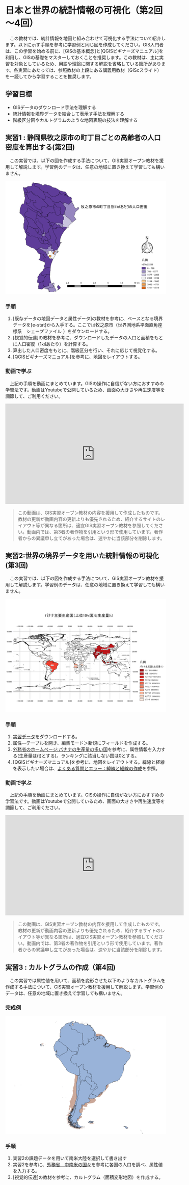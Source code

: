 # 日本と世界の統計情報の可視化（第2回～4回）
　この教材では、統計情報を地図と組み合わせて可視化する手法について紹介します。以下に示す手順を参考に学習例と同じ図を作成してください。GIS入門者は、この学習を始める前に、[GISの基本概念]と[QGISビギナーズマニュアル]を利用し、GISの基礎をマスターしておくことを推奨します。この教材は、主に実習を対象としているため、用語や理論に関する解説を省略している箇所があります。各実習にあたっては、参照教材の上段にある講義用教材（GIScスライド）を一読してから学習することを推奨します。

## 学習目標
- GISデータのダウンロード手法を理解する
- 統計情報を境界データを結合して表示す手法を理解する
- 階級区分図やカルトグラムのような地図表現の技法を理解する

## 実習1 : 静岡県牧之原市の町丁目ごとの高齢者の人口密度を算出する(第2回)
　この実習では、以下の図を作成する手法について、GIS実習オープン教材を援用して解説します。学習例のデータは、任意の地域に置き換えて学習しても構いません。

![統計](./img/toukei.png)

### 手順
1. [既存データの地図データと属性データ]の教材を参考に、ベースとなる境界データを[e-stat]から入手する。ここでは牧之原市（世界測地系平面直角座標系　シェープファイル ）をダウンロードする。
2. [視覚的伝達]の教材を参考に、ダウンロードしたデータの人口と面積をもとに人口密度（1㎢あたり）を計算する。
3. 算出した人口密度をもとに、階級区分を行い、それに応じて視覚化する。
4. [QGISビギナーズマニュアル]を参考に、地図をレイアウトする。

### 動画で学ぶ
　上記の手順を動画にまとめています。GISの操作に自信がない方におすすめの学習法です。動画はYoutubeで公開しているため、画面の大きさや再生速度等を調節して、ご利用ください。

<div style = "text-align: center;">
<iframe width="560" height="315" src="https://www.youtube.com/embed/ACRC1SkGNSI" frameborder="0" allow="autoplay; encrypted-media" allowfullscreen></iframe></div>

> この動画は、GIS実習オープン教材の内容を援用して作成したものです。教材の更新が動画内容の更新よりも優先されるため、紹介するサイトのレイアウト等が異なる箇所は、適宜GIS実習オープン教材を参照してください。動画内では、第3者の著作物を引用という形で使用しています。著作者からの異議申し立てがあった場合は、速やかに当該部分を削除します。

## 実習2:世界の境界データを用いた統計情報の可視化(第3回)
　この実習では、以下の図を作成する手法について、GIS実習オープン教材を援用して解説します。学習例のデータは、任意の地域に置き換えて学習しても構いません。

![統計](./img/toukei_w.png)

### 手順
1. [実習データ](https://github.com/gis-oer/datasets/blob/master/world_ja.zip)をダウンロードする。
2. 属性―テーブルを開き、編集モード＞新規にフィールドを作成する。
3. [外務省のホームページ:バナナの生産量の多い国](https://www.mofa.go.jp/mofaj/kids/ranking/banana.html)を参考に、属性情報を入力する(生産量は(t)とする)。ランキングに該当しない国は0とする。
4. [QGISビギナーズマニュアル]を参考に、地図をレイアウトする。緯線と経線を表示したい場合は、[よくある質問とエラー：緯線と経線の作成](../questions/questions.md)を参照。

### 動画で学ぶ
　上記の手順を動画にまとめています。GISの操作に自信がない方におすすめの学習法です。動画はYoutubeで公開しているため、画面の大きさや再生速度等を調節して、ご利用ください。

<div style = "text-align: center;">
<iframe width="560" height="315" src="https://www.youtube.com/embed/ljT_Cxy56pg" frameborder="0" allow="autoplay; encrypted-media"
 allowfullscreen></iframe></div>

> この動画は、GIS実習オープン教材の内容を援用して作成したものです。教材の更新が動画内容の更新よりも優先されるため、紹介するサイトのレイアウト等が異なる箇所は、適宜GIS実習オープン教材を参照してください。動画内では、第3者の著作物を引用という形で使用しています。著作者からの異議申し立てがあった場合は、速やかに当該部分を削除します。


## 実習3 : カルトグラムの作成（第4回)
　この実習では属性値を用いて、面積を変形させた以下のようなカルトグラムを作成する手法について、GIS実習オープン教材を援用して解説します。学習例のデータは、任意の地域に置き換えて学習しても構いません。

 ### 完成例

 ![cartogram](./img/toukei_c.png)

 ### 手順
 1. 実習2の課題データを用いて南米大陸を選択して書き出す
 2. 実習2を参考に、[外務省　中南米の国々](https://www.mofa.go.jp/mofaj/kids/ichiran/i_latinamerica.html)を参考に各国の人口を調べ、属性値を入力する。
 3. [視覚的伝達]の教材を参考に、カルトグラム（面積変形地図）を作成する。

